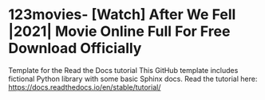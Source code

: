 # 123movies- [Watch] After We Fell |2021| Movie Online Full For Free Download Officially
Template for the Read the Docs tutorial This GitHub template includes fictional Python library with some basic Sphinx docs.  Read the tutorial here:  https://docs.readthedocs.io/en/stable/tutorial/
